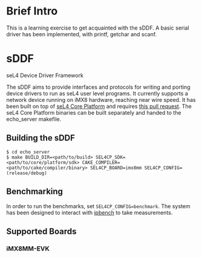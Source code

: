 # Brief Intro
This is a learning exercise to get acquainted with the sDDF. A basic serial driver has been implemented, with printf, getchar and scanf.

# sDDF
seL4 Device Driver Framework

The sDDF aims to provide interfaces and protocols for writing and porting device drivers to run as seL4 user level programs. It currently supports a network device running on iMX8 hardware, reaching near wire speed. 
It has been built on top of [seL4 Core Platform](https://github.com/BreakawayConsulting/sel4cp) and requires [this pull request](https://github.com/BreakawayConsulting/sel4cp/pull/11). The seL4 Core Platform binaries can be built separately and handed to the echo_server makefile. 

## Building the sDDF

    $ cd echo_server
    $ make BUILD_DIR=<path/to/build> SEL4CP_SDK=<path/to/core/platform/sdk> CAKE_COMPILER=<path/to/cake/compiler/binary> SEL4CP_BOARD=imx8mm SEL4CP_CONFIG=(release/debug)
    
## Benchmarking

In order to run the benchmarks, set `SEL4CP_CONFIG=benchmark`. The system has been designed to interact with [ipbench](https://sourceforge.net/projects/ipbench/) to take measurements. 
    
## Supported Boards

### iMX8MM-EVK

